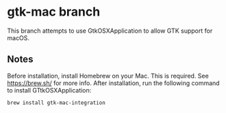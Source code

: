 # gtk-mac branch
This branch attempts to use GtkOSXApplication to allow GTK support for macOS.
## Notes
Before installation, install Homebrew on your Mac. This is required. See https://brew.sh/ for more info.
After installation, run the following command to install GTtkOSXApplication:
```bash
brew install gtk-mac-integration
```

